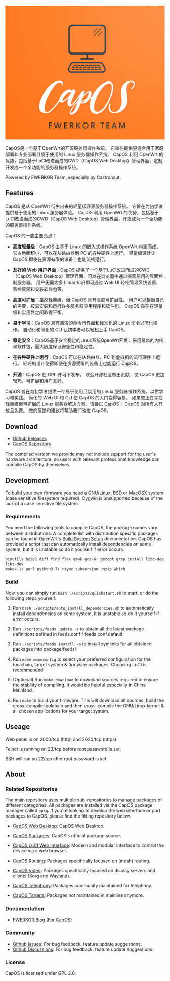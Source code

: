 ![OpenWrt logo](include/logo.png)

CapOS是一个基于OpenWrt的开源服务器操作系统。 它旨在提供更适合用于家庭部署和专业部署且易于使用的 Linux 服务器操作系统。 CapOS 利用 OpenWrt 的优势，包括基于LuCI改进而成的CWD（CapOS Web Desktop）管理界面，定制开发成一个全功能的服务器操作系统。

Powered by FWERKOR Team, especially by Castronaut. 

## Features

CapOS 是从 OpenWrt 衍生出来的轻量级开源服务器操作系统。 它旨在为初学者提供易于使用的 Linux 服务器体验。 CapOS 利用 OpenWrt 的优势，包括基于LuCI改进而成的CWD（CapOS Web Desktop）管理界面，开发成为一个全功能的服务器操作系统。

CapOS 的一些主要亮点：

* **高度轻量级**：CapOS 由基于 Linux 的嵌入式操作系统 OpenWrt 构建而成。 它占地面积小，可以在从路由器到 PC 的各种硬件上运行。 轻量级设计让 CapOS 即使在资源有限的设备上也能流畅运行。

* **友好的 Web 用户界面**：CapOS 提供了一个基于LuCI改进而成的CWD（CapOS Web Desktop）管理界面，可以在浏览器中通过美观易用的界面控制服务器。 用户无需太多 Linux 知识即可通过 Web UI 轻松管理系统设置、监控资源和安装软件包等。

* **高度可扩展**：虽然轻量级，但 CapOS 具有高度可扩展性。 用户可以根据自己的需要，按需安装和运行许多服务器应用程序和软件包。 CapOS 旨在在轻量级和实用性之间取得平衡。

* **易于学习**：CapOS 具有简洁的命令行界面和标准化的 Linux 命令以简化操作。 自动化和简化的 CLI 让初学者可以轻松上手 CapOS。

* **稳定安全**：CapOS基于安全稳定的Linux系统OpenWrt开发，采用最新的内核和软件包，最大限度保证安全性和稳定性。

* **在各种硬件上运行**：CapOS 可以在从路由器、PC 到虚拟机的流行硬件上运行。 轻巧的设计使得即使在资源受限的设备上也能运行 CapOS。

* **开源**：CapOS 在 GPL 许可下发布。 欢迎开源社区做出贡献，使 CapOS 更加轻巧、可扩展和用户友好。

CapOS 旨在为初学者提供一个易于使用且实用的 Linux 服务器操作系统，以供学习和实践。 简化的 Web UI 和 CLI 使 CapOS 的入门变得容易。 如果您正在寻找轻量级但可扩展的 Linux 服务器解决方案，请尝试 CapOS！ CapOS 对所有人开放且免费。 您的反馈和建议将帮助我们改进 CapOS。

## Download

* [Github Releases](https://github.com/fwerkor/capos/releases)
* [CapOS Repository](https://capos.fwerkor.com/repository)

The compiled version we provide may not include support for the user's hardware architecture, so users with relevant professional knowledge can compile CapOS by themselves. 


## Development

To build your own firmware you need a GNU/Linux, BSD or MacOSX system (case sensitive filesystem required). Cygwin is unsupported because of the lack of a case sensitive file system.

### Requirements

You need the following tools to compile CapOS, the package names vary between distributions. A complete list with distribution specific packages can be found in OpenWrt's [Build System Setup](https://openwrt.org/docs/guide-developer/build-system/install-buildsystem)
documentation. CapOS has provided a script that can automatically install dependencies on some system, but it is unstable so do it yourself if error occurs. 

```
binutils bzip2 diff find flex gawk gcc-6+ getopt grep install libc-dev libz-dev
make4.1+ perl python3.7+ rsync subversion unzip which
```

### Build

Now, you can simply run `bash ./scripts/quickstart.sh` to start, or do the following steps yourself.

1. Run `bash ./scripts/auto_install_dependencies.sh` to automatically install dependencies on some system, It is unstable so do it yourself if error occurs. 

2. Run `./scripts/feeds update -a` to obtain all the latest package definitions defined in feeds.conf / feeds.conf.default

3. Run `./scripts/feeds install -a` to install symlinks for all obtained packages into package/feeds/

4. Run `make menuconfig` to select your preferred configuration for the toolchain, target system & firmware packages. Choosing LuCI is recommended

5. (Optional) Run `make download` to download sources required to ensure the stability of compiling. It would be helpful especially in China Mainland.

6. Run `make` to build your firmware. This will download all sources, build the cross-compile toolchain and then cross-compile the GNU/Linux kernel & all chosen applications for your target system.

## Useage

Web panel is on 2000/tcp (http) and 2020/tcp (https). 

Telnet is running on 23/tcp before root password is set. 

SSH will run on 22/tcp after root password is set. 

## About

### Related Repositories

The main repository uses multiple sub-repositories to manage packages of
different categories. All packages are installed via the CapOS package
manager called `opkg`. If you're looking to develop the web interface or port
packages to CapOS, please find the fitting repository below.

* [CapOS Web Desktop](https://github.com/fwerkor/capos-web-desktop): CapOS Web Desktop.

* [CapOS Packages](https://github.com/fwerkor/capos-packages): CapOS's official package source.

* [CapOS LuCI Web Interface](https://github.com/fwerkor/capos-luci): Modern and modular interface to control the device via a web browser.

* [CapOS Routing](https://github.com/fwerkor/capos-routing): Packages specifically focused on (mesh) routing.

* [CapOS Video](https://github.com/fwerkor/capos-video): Packages specifically focused on display servers and clients (Xorg and Wayland).

* [CapOS Telephony](https://github.com/fwerkor/capos-video): Packages community maintained for telephony.
 
* [CapOS Targets](https://github.com/fwerkor/capos-video): Packages not maintained in mainline anymore.


### Documentation

* [FWERKOR Blog (For CapOS)](https://blog.fwerkor.com/category/capos)

### Community

* [Github Issues](https://github.com/fwerkor/capos/issues): For bug feedback, feature update suggestions.
* [Github Discussions](https://github.com/fwerkor/capos/discussions): For bug feedback, feature update suggestions.

### License

CapOS is licensed under GPL-2.0. 
